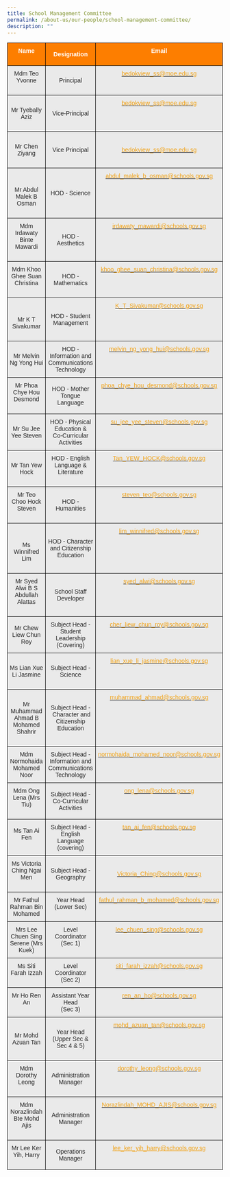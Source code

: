 ```yaml
---
title: School Management Committee
permalink: /about-us/our-people/school-management-committee/
description: ""
---
```

<style type="text/css">
.tg  {border-collapse:collapse;border-spacing:0;}
.tg td{border-color:black;border-style:solid;border-width:1px;font-family:Arial, sans-serif;font-size:14px;
  overflow:hidden;padding:10px 5px;word-break:normal;}
.tg th{border-color:black;border-style:solid;border-width:1px;font-family:Arial, sans-serif;font-size:14px;
  font-weight:normal;overflow:hidden;padding:10px 5px;word-break:normal;}
.tg .tg-41i5{background-color:#EAEAEA;color:#F2A00F;text-align:center;vertical-align:top}
.tg .tg-pa0n{background-color:#FD7E00;color:#FFF;font-weight:bold;text-align:center;vertical-align:middle}
.tg .tg-ii8k{background-color:#EAEAEA;color:#222;text-align:center;vertical-align:top}
.tg .tg-t0cp{background-color:#FD7E00;color:#FFF;font-weight:bold;text-align:center;vertical-align:top}
.tg .tg-ku5w{background-color:#EAEAEA;color:#222;text-align:center;vertical-align:middle}
</style>
<table class="tg">
<thead>
  <tr>
    <th class="tg-pa0n" colspan="2"><span style="color:#FFF;background-color:#FD7E00">Name</span><br><br></th>
    <th class="tg-pa0n"><span style="color:#FFF;background-color:#FD7E00">Designation</span><br></th>
    <th class="tg-t0cp"><span style="color:#FFF;background-color:#FD7E00">Email</span><br><br></th>
  </tr>
</thead>
<tbody>
  <tr>
    <td class="tg-ii8k" colspan="2"><span style="color:#222;background-color:#EAEAEA">Mdm Teo Yvonne</span><br><br></td>
    <td class="tg-ku5w"><span style="color:#222;background-color:#EAEAEA">Principal</span></td>
    <td class="tg-41i5"><a href="mailto:bedokview_ss@moe.edu.sg"><span style="text-decoration:none;color:#F2A00F">bedokview_ss@moe.edu.sg</span></a></td>
  </tr>
  <tr>
    <td class="tg-ku5w" colspan="2"><span style="color:#222;background-color:#EAEAEA"> </span><br><span style="color:#222;background-color:#EAEAEA">Mr Tyebally Aziz</span><br><br></td>
    <td class="tg-ku5w"><span style="color:#222;background-color:#EAEAEA">Vice-Principal</span></td>
    <td class="tg-41i5"><a href="mailto:bedokview_ss@moe.edu.sg"><span style="text-decoration:none;color:#F2A00F">bedokview_ss@moe.edu.sg</span></a></td>
  </tr>
  <tr>
    <td class="tg-ku5w" colspan="2"><span style="color:#222;background-color:#EAEAEA"> </span><br><span style="color:#222;background-color:#EAEAEA">Mr Chen Ziyang</span><br><br></td>
    <td class="tg-ku5w"><span style="color:#222;background-color:#EAEAEA">Vice Principal </span></td>
    <td class="tg-ku5w"><span style="color:#222;background-color:#EAEAEA"> </span><a href="mailto:bedokview_ss@moe.edu.sg"><span style="text-decoration:none;color:#F2A00F">bedokview_ss@moe.edu.sg</span></a></td>
  </tr>
  <tr>
    <td class="tg-ku5w" colspan="2"><span style="color:#222;background-color:#EAEAEA"> </span><br><br><span style="color:#222;background-color:#EAEAEA">Mr Abdul Malek B Osman</span><br><br></td>
    <td class="tg-ku5w"><span style="color:#222;background-color:#EAEAEA">HOD - Science</span></td>
    <td class="tg-41i5"><a href="mailto:abdul_malek_b_osman@schools.gov.sg"><span style="text-decoration:none;color:#F2A00F">abdul_malek_b_osman@schools.gov.sg</span></a></td>
  </tr>
  <tr>
    <td class="tg-ii8k" colspan="2"><span style="color:#222;background-color:#EAEAEA">Mdm Irdawaty Binte Mawardi</span><br><br></td>
    <td class="tg-ku5w"><span style="color:#222;background-color:#EAEAEA">HOD - Aesthetics   </span></td>
    <td class="tg-41i5"><a href="mailto:irdawaty_mawardi@schools.gov.sg"><span style="text-decoration:none;color:#F2A00F">irdawaty_mawardi@schools.gov.sg</span></a></td>
  </tr>
  <tr>
    <td class="tg-ii8k" colspan="2"><span style="color:#222;background-color:#EAEAEA">Mdm Khoo Ghee Suan Christina</span><br><br></td>
    <td class="tg-ku5w"><span style="color:#222;background-color:#EAEAEA">HOD - Mathematics   </span></td>
    <td class="tg-41i5"><a href="mailto:khoo_ghee_suan_christina@schools.gov.sg"><span style="text-decoration:none;color:#F2A00F">khoo_ghee_suan_christina@schools.gov.sg</span></a></td>
  </tr>
	  <tr>
    <td class="tg-ku5w" colspan="2"><span style="color:#222;background-color:#EAEAEA"> </span><br><br><span style="color:#222;background-color:#EAEAEA">Mr K T Sivakumar</span><br><br></td>
    <td class="tg-ku5w"><span style="color:#222;background-color:#EAEAEA">HOD - Student Management</span></td>
    <td class="tg-41i5"><a href="mailto:K_T_Sivakumar@schools.gov.sg"><span style="text-decoration:none;color:#F2A00F">K_T_Sivakumar@schools.gov.sg</span></a></td>
  </tr>
  <tr>
    <td class="tg-ku5w" colspan="2"><span style="color:#222;background-color:#EAEAEA"> </span><br><span style="color:#222;background-color:#EAEAEA">Mr Melvin Ng Yong Hui</span><br><br></td>
    <td class="tg-ku5w"><span style="color:#222;background-color:#EAEAEA">HOD - Information and Communications Technology</span></td>
    <td class="tg-41i5"><a href="mailto:melvin_ng_yong_hui@schools.gov.sg"><span style="text-decoration:none;color:#F2A00F">melvin_ng_yong_hui@schools.gov.sg</span></a></td>
  </tr>
  <tr>
    <td class="tg-ii8k" colspan="2"><span style="color:#222;background-color:#EAEAEA">Mr Phoa Chye Hou Desmond</span><br><br></td>
    <td class="tg-ku5w"><span style="color:#222;background-color:#EAEAEA"> HOD - Mother Tongue Language</span></td>
    <td class="tg-41i5"><a href="mailto:phoa_chye_hou_desmond@schools.gov.sg"><span style="text-decoration:none;color:#F2A00F">phoa_chye_hou_desmond@schools.gov.sg</span></a><span style="color:#222;background-color:#EAEAEA"> </span></td>
  </tr>
  <tr>
    <td class="tg-ku5w" colspan="2"><span style="color:#222;background-color:#EAEAEA"> Mr Su Jee Yee Steven</span></td>
    <td class="tg-ku5w"><span style="color:#222;background-color:#EAEAEA">HOD - Physical Education &amp;</span><br><span style="color:#222;background-color:#EAEAEA">Co-Curricular Activities </span></td>
    <td class="tg-41i5"><a href="mailto:su_jee_yee_steven@schools.gov.sg"><span style="text-decoration:none;color:#F2A00F">su_jee_yee_steven@schools.gov.sg </span></a></td>
  </tr>
  <tr>
    <td class="tg-ku5w" colspan="2"><span style="color:#222;background-color:#EAEAEA">Mr Tan Yew Hock</span></td>
    <td class="tg-ku5w"><span style="color:#222;background-color:#EAEAEA">HOD - English Language &amp; Literature </span><br><br></td>
    <td class="tg-41i5"><a href="mailto:Tan_YEW_HOCK@schools.gov.sg"><span style="text-decoration:none;color:#F2A00F">Tan_YEW_HOCK@schools.gov.sg </span></a></td>
  </tr>
  <tr>
    <td class="tg-ii8k" colspan="2"><span style="color:#222;background-color:#EAEAEA">Mr Teo Choo Hock Steven</span><br><br></td>
    <td class="tg-ku5w"><span style="color:#222;background-color:#EAEAEA"> HOD - Humanities</span></td>
    <td class="tg-41i5"><a href="mailto:steven_teo@schools.gov.sg"><span style="text-decoration:none;color:#F2A00F">steven_teo@schools.gov.sg</span></a></td>
  </tr>
		  <tr>
    <td class="tg-ku5w" colspan="2"><span style="color:#222;background-color:#EAEAEA"> </span><br><br><span style="color:#222;background-color:#EAEAEA">Ms Winnifred Lim</span><br><br></td>
    <td class="tg-ku5w"><span style="color:#222;background-color:#EAEAEA">HOD - Character and Citizenship Education</span></td>
    <td class="tg-41i5"><a href="mailto:lim_winnifred@schools.gov.sg"><span style="text-decoration:none;color:#F2A00F">lim_winnifred@schools.gov.sg</span></a></td>
  </tr>
  <tr>
    <td class="tg-ii8k" colspan="2"><span style="color:#222;background-color:#EAEAEA">Mr Syed Alwi B S Abdullah Alattas</span><br><br></td>
    <td class="tg-ku5w"><span style="color:#222;background-color:#EAEAEA"> School Staff Developer</span></td>
    <td class="tg-41i5"><a href="mailto:syed_alwi@schools.gov.sg"><span style="text-decoration:none;color:#F2A00F">syed_alwi@schools.gov.sg</span></a><br></td>
  </tr>
  <tr>
    <td class="tg-ku5w" colspan="2"><span style="color:#222;background-color:#EAEAEA">Mr Chew Liew Chun Roy</span></td>
    <td class="tg-ku5w"><span style="color:#222;background-color:#EAEAEA"> Subject Head -</span><br><span style="color:#222;background-color:#EAEAEA">Student Leadership</span><br><span style="color:#222;background-color:#EAEAEA">(Covering)</span></td>
    <td class="tg-41i5"><a href="mailto:cher_liew_chun_roy@schools.gov.sg"><span style="text-decoration:none;color:#F2A00F"> cher_liew_chun_roy@schools.gov.sg</span></a></td>
  </tr>
  <tr>
    <td class="tg-ku5w" colspan="2"><span style="color:#222;background-color:#EAEAEA"> </span><br><span style="color:#222;background-color:#EAEAEA">Ms Lian Xue Li Jasmine</span><br><br></td>
    <td class="tg-ku5w"><span style="color:#222;background-color:#EAEAEA"> Subject Head - Science</span></td>
    <td class="tg-41i5"><a href="mailto:lian_xue_li_jasmine@schools.gov.sg"><span style="text-decoration:none;color:#F2A00F">lian_xue_li_jasmine@schools.gov.sg </span></a></td>
  </tr>
	  <tr>
    <td class="tg-ku5w" colspan="2"><span style="color:#222;background-color:#EAEAEA"> </span><br><span style="color:#222;background-color:#EAEAEA">Mr Muhammad Ahmad B Mohamed Shahrir</span><br><br></td>
    <td class="tg-ku5w"><span style="color:#222;background-color:#EAEAEA"> Subject Head - Character and Citizenship Education</span></td>
    <td class="tg-41i5"><a href="mailto:muhammad_ahmad@schools.gov.sg"><span style="text-decoration:none;color:#F2A00F">muhammad_ahmad@schools.gov.sg </span></a></td>
  </tr>
  <tr>
    <td class="tg-ku5w" colspan="2"><span style="color:#222;background-color:#EAEAEA">Mdm Normohaida Mohamed Noor</span></td>
    <td class="tg-ku5w"><span style="color:#222;background-color:#EAEAEA"> Subject Head - Information and Communications Technology</span></td>
    <td class="tg-41i5"><a href="mailto:normohaida_mohamed_noor@schools.gov.sg"><span style="text-decoration:none;color:#F2A00F">normohaida_mohamed_noor@schools.gov.sg</span></a><span style="color:#222;background-color:#EAEAEA"> </span></td>
  </tr>
  <tr>
    <td class="tg-ii8k" colspan="2"><span style="color:#222;background-color:#EAEAEA">Mdm Ong Lena (Mrs Tiu)</span><br><br></td>
    <td class="tg-ku5w"><span style="color:#222;background-color:#EAEAEA"> Subject Head -</span><br><span style="color:#222;background-color:#EAEAEA">Co-Curricular Activities</span></td>
    <td class="tg-41i5"><a href="mailto:ong_lena@schools.gov.sg"><span style="text-decoration:none;color:#F2A00F">ong_lena@schools.gov.sg </span></a></td>
  </tr>
  <tr>
    <td class="tg-ku5w" colspan="2"><span style="color:#222;background-color:#EAEAEA">Ms Tan Ai Fen</span><br><br></td>
    <td class="tg-ku5w"><span style="color:#222;background-color:#EAEAEA">Subject Head - English Language </span><br><span style="color:#222;background-color:#EAEAEA">(covering)</span><br></td>
    <td class="tg-41i5"><a href="mailto:tan_ai_fen@schools.gov.sg"><span style="text-decoration:none;color:#F2A00F">tan_ai_fen@schools.gov.sg </span></a></td>
  </tr>
  <tr>
    <td class="tg-ii8k" colspan="2"><span style="color:#222;background-color:#EAEAEA"> Ms Victoria Ching Ngai Men</span><br><br></td>
    <td class="tg-ku5w"><span style="color:#222;background-color:#EAEAEA">Subject Head - Geography </span></td>
    <td class="tg-ku5w"><span style="color:#222;background-color:#EAEAEA"> </span><a href="mailto:Victoria_Ching@schools.gov.sg"><span style="text-decoration:none;color:#F2A00F">Victoria_Ching@schools.gov.sg</span></a></td>
  </tr>
  <tr>
    <td class="tg-ku5w" colspan="2"><span style="color:#222;background-color:#EAEAEA">Mr Fathul Rahman Bin Mohamed</span></td>
    <td class="tg-ii8k"><span style="color:#222;background-color:#EAEAEA"> Year Head</span><br><span style="color:#222;background-color:#EAEAEA">(Lower Sec)</span><br><br></td>
    <td class="tg-41i5"><a href="mailto:fathul_rahman_b_mohamed@schools.gov.sg"><span style="text-decoration:none;color:#F2A00F">fathul_rahman_b_mohamed@schools.gov.sg</span></a></td>
  </tr>
  <tr>
    <td class="tg-ku5w" colspan="2"><span style="color:#222;background-color:#EAEAEA">Mrs Lee Chuen Sing Serene (Mrs Kuek)</span><br></td>
    <td class="tg-ii8k"><span style="color:#222;background-color:#EAEAEA">Level Coordinator</span><br><span style="color:#222;background-color:#EAEAEA">(Sec 1)</span><br><br></td>
    <td class="tg-41i5"><a href="mailto:lee_chuen_sing@schools.gov.sg"><span style="text-decoration:none;color:#F2A00F">lee_chuen_sing@schools.gov.sg</span></a><br></td>
  </tr>
  <tr>
    <td class="tg-ii8k" colspan="2"><span style="color:#222;background-color:#EAEAEA">Ms Siti Farah Izzah</span><br><span style="color:#222;background-color:#EAEAEA"> </span></td>
    <td class="tg-ku5w"><span style="color:#222;background-color:#EAEAEA"> Level Coordinator</span><br><span style="color:#222;background-color:#EAEAEA">(Sec 2)</span></td>
    <td class="tg-41i5"><a href="mailto:siti_farah_izzah@schools.gov.sg"><span style="text-decoration:none;color:#F2A00F">siti_farah_izzah@schools.gov.sg </span></a></td>
  </tr>
  <tr>
    <td class="tg-ii8k" colspan="2"><span style="color:#222;background-color:#EAEAEA">Mr Ho Ren An</span><br><br></td>
    <td class="tg-ku5w"><span style="color:#222;background-color:#EAEAEA">Assistant Year Head</span><br><span style="color:#222;background-color:#EAEAEA">(Sec 3)</span><br></td>
    <td class="tg-41i5"><a href="mailto:ren_an_ho@schools.gov.sg"><span style="text-decoration:none;color:#F2A00F">ren_an_ho@schools.gov.sg</span></a><span style="color:#222;background-color:#EAEAEA"> </span></td>
  </tr>
  <tr>
    <td class="tg-ku5w" colspan="2"><span style="color:#222;background-color:#EAEAEA">Mr Mohd Azuan Tan</span></td>
    <td class="tg-ku5w"><span style="color:#222;background-color:#EAEAEA"> </span><br><span style="color:#222;background-color:#EAEAEA"> Year Head</span><br><span style="color:#222;background-color:#EAEAEA">(Upper Sec &amp; Sec 4 &amp; 5)</span><br><br></td>
    <td class="tg-41i5"><a href="mailto:mohd_azuan_tan@schools.gov.sg"><span style="text-decoration:none;color:#F2A00F">mohd_azuan_tan@schools.gov.sg</span></a><span style="color:#222;background-color:#EAEAEA"> </span></td>
  </tr>
  <tr>
    <td class="tg-ii8k" colspan="2"><span style="color:#222;background-color:#EAEAEA"> Mdm Dorothy Leong</span><br><br></td>
    <td class="tg-ku5w"><span style="color:#222;background-color:#EAEAEA">Administration Manager </span></td>
    <td class="tg-41i5"><a href="mailto:dorothy_leong@schools.gov.sg"><span style="text-decoration:none;color:#F2A00F">dorothy_leong@schools.gov.sg</span></a><span style="color:#222;background-color:#EAEAEA"> </span></td>
  </tr>
  <tr>
    <td class="tg-ii8k" colspan="2"><span style="color:#222;background-color:#EAEAEA">Mdm Norazlindah Bte Mohd Ajis</span><br><br></td>
    <td class="tg-ku5w"><span style="color:#222;background-color:#EAEAEA"> Administration Manager</span></td>
    <td class="tg-41i5"><a href="mailto:Norazlindah_MOHD_AJIS@schools.gov.sg"><span style="text-decoration:none;color:#F2A00F">Norazlindah_MOHD_AJIS@schools.gov.sg </span></a></td>
  </tr>
  <tr>
    <td class="tg-ii8k" colspan="2"><span style="color:#222;background-color:#EAEAEA">Mr Lee Ker Yih, Harry</span><br><br></td>
    <td class="tg-ku5w"><span style="color:#222;background-color:#EAEAEA"> Operations Manager </span></td>
    <td class="tg-ii8k"><a href="mailto:lee_ker_yih_harry@schools.gov.sg"><span style="text-decoration:underline;color:#F2A00F">lee_ker_yih_harry@schools.gov.sg</span></a></td>
  </tr>
</tbody>
</table>